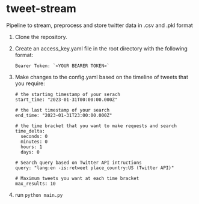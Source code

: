 # tweet-stream

Pipeline to stream, preprocess and store twitter data in .csv and .pkl format

1. Clone the repository.
2. Create an access_key.yaml file in the root directory with the following format:

   ```
   Bearer Token: `<YOUR BEARER TOKEN>`
   ```
3. Make changes to the config.yaml based on the timeline of tweets that you require:

   ```
   # the starting timestamp of your serach
   start_time: "2023-01-31T00:00:00.000Z"  

   # the last timestamp of your search
   end_time: "2023-01-31T23:00:00.000Z"

   # the time bracket that you want to make requests and search
   time_delta:
     seconds: 0
     minutes: 0
     hours: 1
     days: 0

   # Search query based on Twitter API intructions
   query: "lang:en -is:retweet place_country:US (Twitter API)"

   # Maximum tweets you want at each time bracket
   max_results: 10

   ```
4. run `python main.py`
